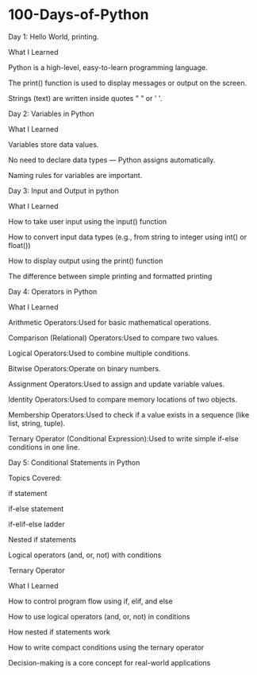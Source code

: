# 100-Days-of-Python
Day 1: Hello World, printing.

What I Learned

Python is a high-level, easy-to-learn programming language.

The print() function is used to display messages or output on the screen.

Strings (text) are written inside quotes " " or ' '.


Day 2: Variables in Python

What I Learned

Variables store data values.

No need to declare data types — Python assigns automatically.

Naming rules for variables are important.

Day 3: Input and Output in python

What I Learned

How to take user input using the input() function

How to convert input data types (e.g., from string to integer using int() or float())

How to display output using the print() function

The difference between simple printing and formatted printing

Day 4: Operators in Python

What I Learned

Arithmetic Operators:Used for basic mathematical operations.

Comparison (Relational) Operators:Used to compare two values.

Logical Operators:Used to combine multiple conditions.

Bitwise Operators:Operate on binary numbers.

Assignment Operators:Used to assign and update variable values.

Identity Operators:Used to compare memory locations of two objects.

Membership Operators:Used to check if a value exists in a sequence (like list, string, tuple).

Ternary Operator (Conditional Expression):Used to write simple if-else conditions in one line.

Day 5: Conditional Statements in Python

Topics Covered:

if statement

if-else statement

if-elif-else ladder

Nested if statements

Logical operators (and, or, not) with conditions

Ternary Operator

What I Learned

How to control program flow using if, elif, and else

How to use logical operators (and, or, not) in conditions

How nested if statements work

How to write compact conditions using the ternary operator

Decision-making is a core concept for real-world applications
